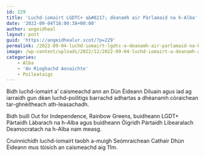 ```yaml
---
id: 229
title: 'Luchd-iomairt LGDTC+ a&#8217; dèanamh air Pàrlamaid na h-Alba'
date: '2022-09-04T18:00:38+00:00'
author: angeidheal
layout: post
guid: 'https://angeidhealur.scot/?p=229'
permalink: /2022-09-04-luchd-iomairt-lgdtc-a-deanamh-air-parlamaid-na-h-alba/
image: /wp-content/uploads/2022/12/2022-09-04-luchd-iomairt-a-deanamh-air-parlamaid-na-h-alba.webp
categories:
    - Alba
    - 'An Rìoghachd Aonaichte'
    - Poileataigs
---
```


Bidh luchd-iomairt a’ caismeachd ann an Dùn Èideann Diluain agus iad ag iarraidh gun dèan luchd-poilitigs barrachd adhartas a dhèanamh còraichean tar-ghnèitheach ath-leasachadh.

Bidh buill Out for Independence, Rainbow Greens, buidheann LGDT+ Pàrtaidh Làbarach na h-Alba agus buidheann Òigridh Pàrtaidh Libearalach Deamocratach na h-Alba nam measg.

Cruinnichidh luchd-iomairt taobh a-muigh Seòmraichean Cathair Dhùn Èideann mus tòisich an caismeachd aig 11m.